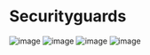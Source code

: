 # Securityguards
![image](https://github.com/TimelifeCzy/Securityguards/blob/master/%E5%9B%BE%E7%89%87%E8%B5%84%E6%BA%90%E7%AE%A1%E7%90%86/1.png)
![image](https://github.com/TimelifeCzy/Securityguards/blob/master/%E5%9B%BE%E7%89%87%E8%B5%84%E6%BA%90%E7%AE%A1%E7%90%86/2.png)
![image](https://github.com/TimelifeCzy/Securityguards/blob/master/%E5%9B%BE%E7%89%87%E8%B5%84%E6%BA%90%E7%AE%A1%E7%90%86/3.png)
![image](https://github.com/TimelifeCzy/Securityguards/blob/master/%E5%9B%BE%E7%89%87%E8%B5%84%E6%BA%90%E7%AE%A1%E7%90%86/4.png)
